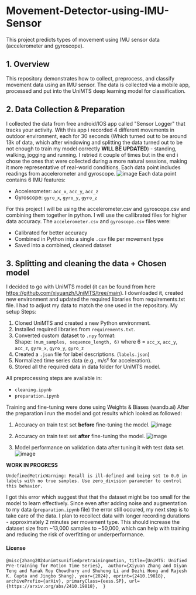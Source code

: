 # Movement-Detector-using-IMU-Sensor
This project predicts types of movement using IMU sensor data (accelerometer and gyroscope).

## 1. Overview
This repository demonstrates how to collect, preprocess, and classify movement data using an IMU sensor. The data is collected via a mobile app, processed and put into the UniMTS deep learning model for classification.

## 2. Data Collection & Preparation
I collected the data from free android/IOS app called "Sensor Logger" that tracks your activity. With this app i recorded 4 different movements in outdoor environment, each for 30 seconds (Which turned out to be around 13k of data, which after windowing and splitting the data turned out to be not enough to train my model correctly **WILL BE UPDATED**) - standing, walking, jogging and running. I retried it couple of times but in the end i chose the ones that were collected during a more natural sessions, making it more representative of real-world conditions.
Each data point includes readings from accelerometer and gyroscope.
![image](https://github.com/user-attachments/assets/29eadee0-1518-4a28-a6f1-afee65f6ff6b)
Each data point contains 6 IMU features:
- Accelerometer: `acc_x`, `acc_y`, `acc_z`
- Gyroscope: `gyro_x`, `gyro_y`, `gyro_z`

  
For this project I will be using the accelerometer.csv and gyroscope.csv and combining them together in python. I will use the callibrated files for higher data accuracy. 
The `accelerometer.csv` and `gyroscope.csv` files were:
- Calibrated for better accuracy
- Combined in Python into a single `.csv` file per movement type
- Saved into a combined, cleaned dataset
  
## 3. Splitting and cleaning the data + Chosen model
I decided to go with UniMTS model (it can be found from here https://github.com/xiyuanzh/UniMTS/tree/main). I downloaded it, created new environment and updated the required libraries from requirements.txt file. 
I had to adjust my data to match the one used in the repository. 
My setup Steps:
1. Cloned UniMTS and created a new Python environment.
2. Installed required libraries from `requirements.txt`.
3. Converted custom dataset to `.npy` format:  
   Shape: `(num_samples, sequence_length, 6)` where 6 = `acc_x`, `acc_y`, `acc_z`, `gyro_x`, `gyro_y`, `gyro_z`
4. Created a `.json` file for label descriptions. (`labels.json`)
5. Normalized time series data (e.g., m/s² for acceleration).
6. Stored all the required data in data folder for UniMTS model.

All preprocessing steps are available in:
- `cleaning.ipynb`
- `preparation.ipynb`

Training and fine-tuning were done using Weights & Biases (wandb.ai)
After the preparation i run the model and got results which looked as followed:  
1. Accuracy on train test set **before** fine-tuning the model.
![image](https://github.com/user-attachments/assets/9833fa1a-24a3-4a35-9732-11e4599a5933)

2. Accuracy on train test set **after** fine-tuning the model.
![image](https://github.com/user-attachments/assets/6c615a72-b57c-47a8-b5fc-7ca5309231df)

3. Model performance on validation data after tuning it with test data set.
![image](https://github.com/user-attachments/assets/b680db23-bc68-4fe4-bb89-57faf33e733c)


**WORK IN PROGRESS**

`UndefinedMetricWarning: Recall is ill-defined and being set to 0.0 in labels with no true samples. Use zero_division parameter to control this behavior.`

I got this error which suggest that that the dataset might be too small for the model to learn effectively. Since even after adding noise and augmentation to my data (`preparation.ipynb` file) the error still occured, my next step is to take care of the data. I plan to recollect data with longer recording durations - approximately 2 minutes per movement type.
This should increase the dataset size from ~13,000 samples to ~50,000, which can help with training and reducing the risk of overfitting or underperformance.

#### License
`@misc{zhang2024unimtsunifiedpretrainingmotion,
      title={UniMTS: Unified Pre-training for Motion Time Series}, 
      author={Xiyuan Zhang and Diyan Teng and Ranak Roy Chowdhury and Shuheng Li and Dezhi Hong and Rajesh K. Gupta and Jingbo Shang},
      year={2024},
      eprint={2410.19818},
      archivePrefix={arXiv},
      primaryClass={eess.SP},
      url={https://arxiv.org/abs/2410.19818}, 
}`
